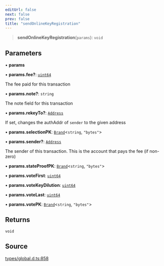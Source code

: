 ```yaml
---
editUrl: false
next: false
prev: false
title: "sendOnlineKeyRegistration"
---
```


> **sendOnlineKeyRegistration**(`params`): `void`

## Parameters

• **params**

• **params\.fee?**: [`uint64`](../type-aliases/uint64.md)

The fee paid for this transaction

• **params\.note?**: `string`

The note field for this transaction

• **params\.rekeyTo?**: [`Address`](../classes/Address.md)

If set, changes the authAddr of `sender` to the given address

• **params\.selectionPK**: [`Brand`](../type-aliases/Brand.md)\<`string`, `"bytes"`\>

• **params\.sender?**: [`Address`](../classes/Address.md)

The sender of this transaction. This is the account that pays the fee (if non-zero)

• **params\.stateProofPK**: [`Brand`](../type-aliases/Brand.md)\<`string`, `"bytes"`\>

• **params\.voteFirst**: [`uint64`](../type-aliases/uint64.md)

• **params\.voteKeyDilution**: [`uint64`](../type-aliases/uint64.md)

• **params\.voteLast**: [`uint64`](../type-aliases/uint64.md)

• **params\.votePK**: [`Brand`](../type-aliases/Brand.md)\<`string`, `"bytes"`\>

## Returns

`void`

## Source

[types/global.d.ts:858](https://github.com/algorandfoundation/tealscript/blob/18ba30a9/types/global.d.ts#L858)
